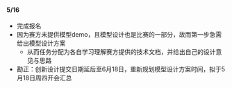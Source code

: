 #### 5/16

- 完成报名
- 因为赛方未提供模型demo，且模型设计也是比赛的一部分，故而第一步急需给出模型设计方案
  - 从而任务分配为各自学习理解赛方提供的技术文档，并给出自己的设计意见与思路
- 勘正：创新设计提交日期延后至6月18日，重新规划模型设计方案时间，拟于5月18日周四开会汇总